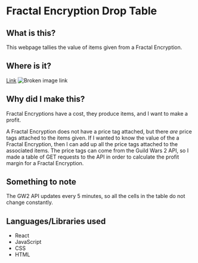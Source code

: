 # Fractal Encryption Drop Table

## What is this?

This webpage tallies the value of items given from a Fractal Encryption.

## Where is it?

[Link](https://poplica.github.io/fractal-encryption/)
![Broken image link](https://i.imgur.com/dkX8jWe.png)

## Why did I make this?

Fractal Encryptions have a cost, they produce items, and I want to make a profit.

A Fractal Encryption does not have a price tag attached, but there *are* price tags attached to the items given. If I wanted to know the value of the a Fractal Encryption, then I can add up all the price tags attached to the associated items. The price tags can come from the Guild Wars 2 API, so I made a table of GET requests to the API in order to calculate the profit margin for a Fractal Encryption.

## Something to note

The GW2 API updates every 5 minutes, so all the cells in the table do not change constantly.

## Languages/Libraries used

- React
- JavaScript
- CSS
- HTML
